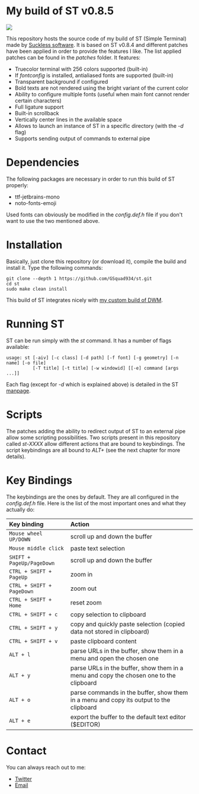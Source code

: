 # My build of ST v0.8.5

![](https://i.postimg.cc/hGmcNfqD/screenshot-20210324-012.png)

This repository hosts the source code of my build of ST (Simple Terminal) made by [Suckless software](https://st.suckless.org/). It is based on ST v0.8.4 and different patches have been applied in order to provide the features I like. The list applied patches can be found in the *patches* folder. It features:

* Truecolor terminal with 256 colors supported (built-in)
* If *fontconfig* is installed, antialiased fonts are supported (built-in)
* Transparent background if configured
* Bold texts are not rendered using the bright variant of the current color
* Ability to configure multiple fonts (useful when main font cannot render certain characters)
* Full ligature support
* Built-in scrollback
* Vertically center lines in the available space
* Allows to launch an instance of ST in a specific directory (with the *-d* flag)
* Supports sending output of commands to external pipe

# Dependencies
The following packages are necessary in order to run this build of ST properly:

* ttf-jetbrains-mono
* noto-fonts-emoji

Used fonts can obviously be modified in the *config.def.h* file if you don't want to use the two mentioned above.

# Installation
Basically, just clone this repository (or download it), compile the build and install it. Type the following commands:

```
git clone --depth 1 https://github.com/GSquad934/st.git
cd st
sudo make clean install
```

This build of ST integrates nicely with [my custom build of DWM](https://github.com/GSquad934/dwm).

# Running ST
ST can be run simply with the *st* command. It has a number of flags available:

```
usage: st [-aiv] [-c class] [-d path] [-f font] [-g geometry] [-n name] [-o file]
          [-T title] [-t title] [-w windowid] [[-e] command [args ...]]
```

Each flag (except for *-d* which is explained above) is detailed in the ST [manpage](https://www.mankier.com/1/st).

# Scripts
The patches adding the ability to redirect output of ST to an external pipe allow some scripting possibilities. Two scripts present in this repository called *st-XXXX* allow different actions that are bound to keybindings. The script keybindings are all bound to *ALT+<KEY>* (see the next chapter for more details).

# Key Bindings
The keybindings are the ones by default. They are all configured in the *config.def.h* file. Here is the list of the most important ones and what they actually do:

| Key binding | Action |
| :--- | :--- |
| `Mouse wheel UP/DOWN` | scroll up and down the buffer |
| `Mouse middle click` | paste text selection |
| `SHIFT + PageUp/PageDown` | scroll up and down the buffer |
| `CTRL + SHIFT + PageUp` | zoom in |
| `CTRL + SHIFT + PageDown` | zoom out |
| `CTRL + SHIFT + Home` | reset zoom |
| `CTRL + SHIFT + c` | copy selection to clipboard |
| `CTRL + SHIFT + y` | copy and quickly paste selection (copied data not stored in clipboard) |
| `CTRL + SHIFT + v` | paste clipboard content |
| `ALT + l` | parse URLs in the buffer, show them in a menu and open the chosen one |
| `ALT + y` | parse URLs in the buffer, show them in a menu and copy the chosen one to the clipboard |
| `ALT + o` | parse commands in the buffer, show them in a menu and copy its output to the clipboard |
| `ALT + e` | export the buffer to the default text editor ($EDITOR) |

# Contact
You can always reach out to me:

* [Twitter](https://twitter.com/gaetanict)
* [Email](mailto:gaetan@ictpourtous.com)
